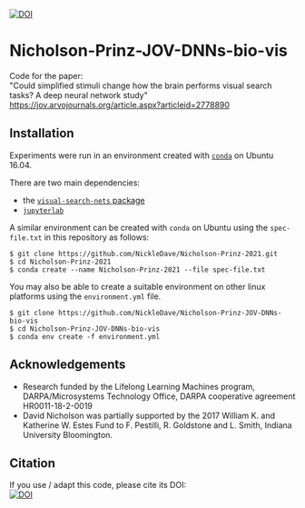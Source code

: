 [![DOI](https://zenodo.org/badge/306959618.svg)](https://zenodo.org/badge/latestdoi/306959618)
# Nicholson-Prinz-JOV-DNNs-bio-vis

Code for the paper:    
"Could simplified stimuli change how the brain performs visual search tasks? A deep neural network study"
https://jov.arvojournals.org/article.aspx?articleid=2778890  

## Installation
Experiments were run in an environment created with [`conda`](https://docs.conda.io/en/latest/) on Ubuntu 16.04.

There are two main dependencies:  
* the [`visual-search-nets` package](https://github.com/NickleDave/visual-search-nets)
* [`jupyterlab`](http://jupyterlab.io/)

A similar environment can be created with `conda` on Ubuntu using the `spec-file.txt` in this repository as follows:

```console
$ git clone https://github.com/NickleDave/Nicholson-Prinz-2021.git
$ cd Nicholson-Prinz-2021
$ conda create --name Nicholson-Prinz-2021 --file spec-file.txt
```

You may also be able to create a suitable environment on other linux platforms using the `environment.yml` file.

```console
$ git clone https://github.com/NickleDave/Nicholson-Prinz-JOV-DNNs-bio-vis
$ cd Nicholson-Prinz-JOV-DNNs-bio-vis
$ conda env create -f environment.yml

```

## Acknowledgements
- Research funded by the Lifelong Learning Machines program, 
DARPA/Microsystems Technology Office, 
DARPA cooperative agreement HR0011-18-2-0019
- David Nicholson was partially supported by the 
2017 William K. and Katherine W. Estes Fund to F. Pestilli, 
R. Goldstone and L. Smith, Indiana University Bloomington.

## Citation
If you use / adapt this code, please cite its DOI:  
[![DOI](https://zenodo.org/badge/306959618.svg)](https://zenodo.org/badge/latestdoi/306959618)
